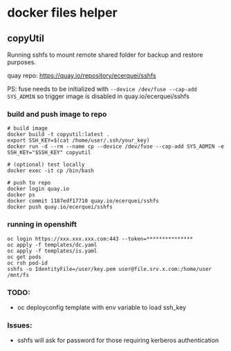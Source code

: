 # docker files helper

## copyUtil

Running sshfs to mount remote shared folder for backup and restore purposes.

quay repo: https://quay.io/repository/ecerquei/sshfs

PS: fuse needs to be initialized with `--device /dev/fuse --cap-add SYS_ADMIN` so trigger image is disabled in quay.io/ecerquei/sshfs  

### build and push image to repo

```
# build image
docker build -t copyutil:latest .
export SSH_KEY=$(cat /home/user/.ssh/your_key)
docker run -d --rm --name cp --device /dev/fuse --cap-add SYS_ADMIN -e SSH_KEY="$SSH_KEY" copyutil

# (optional) test locally
docker exec -it cp /bin/bash

# push to repo
docker login quay.io
docker ps
docker commit 1187edf17710 quay.io/ecerquei/sshfs
docker push quay.io/ecerquei/sshfs
```

### running in openshift

```
oc login https://xxx.xxx.xxx.com:443 --token=***************
oc apply -f templates/dc.yaml
oc apply -f templates/is.yaml
oc get pods
oc rsh pod-id
sshfs -o IdentityFile=/user/key.pem user@file.srv.x.com:/home/user /mnt/fs
```

### TODO:
- oc deployconfig template with env variable to load ssh_key

### Issues:
- sshfs will ask for password for those requiring kerberos authentication

